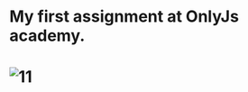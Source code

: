 <h1>My first assignment at OnlyJs academy.<h1/>
  
![11](https://github.com/wiemarko/OnlyJs---HomeWork/assets/81916976/5f1d6d4f-0931-480f-b97c-754f3d73ee28)

